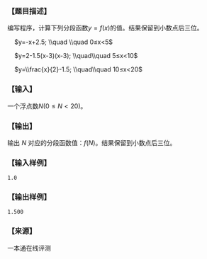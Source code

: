 ### 【题目描述】

编写程序，计算下列分段函数$y=f(x)$的值。结果保留到小数点后三位。

    $y=-x+2.5; \\quad \\quad 0≤x<5$

    $y=2-1.5(x-3)(x-3); \\quad\\quad 5≤x<10$

    $y=\\frac{x}{2}-1.5; \\quad\\quad 10≤x<20$

### 【输入】

一个浮点数$N(0 ≤ N < 20)$。

### 【输出】

输出 $N$ 对应的分段函数值：$f(N)$。结果保留到小数点后三位。

### 【输入样例】

```
1.0
```

### 【输出样例】

```
1.500
```


 ### 【来源】

 一本通在线评测 